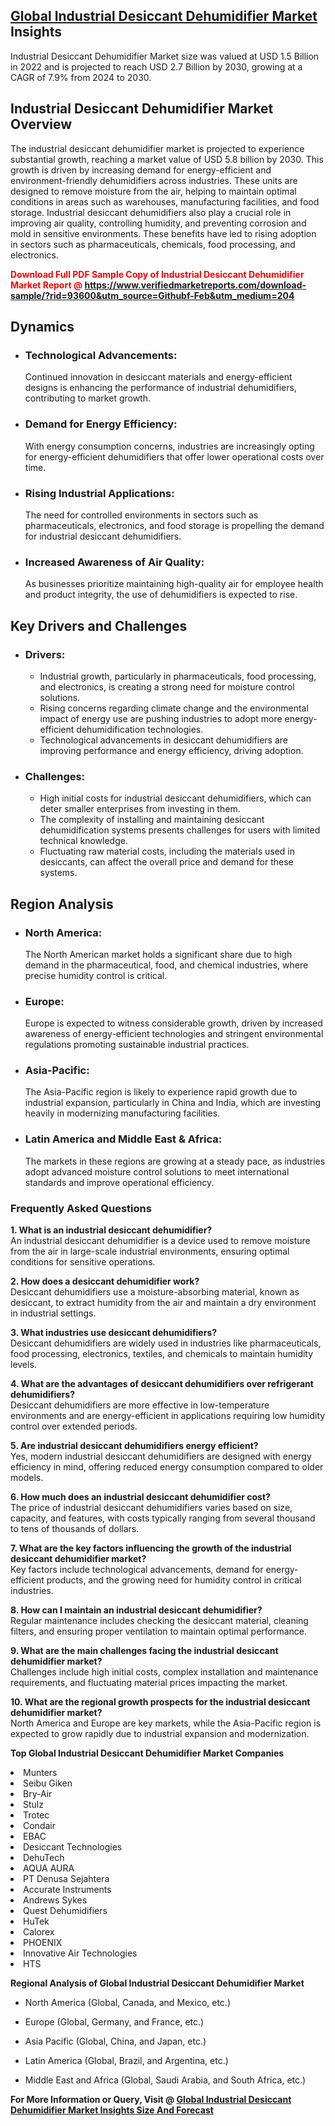 <h2><a href="https://www.verifiedmarketreports.com/download-sample/?rid=93600&amp;utm_source=Githubf&amp;utm_medium=204" target="_blank">Global Industrial Desiccant Dehumidifier Market</a> Insights</h2><p>Industrial Desiccant Dehumidifier Market size was valued at USD 1.5 Billion in 2022 and is projected to reach USD 2.7 Billion by 2030, growing at a CAGR of 7.9% from 2024 to 2030.</p><p> <h2>Industrial Desiccant Dehumidifier Market Overview</h2> <p>The industrial desiccant dehumidifier market is projected to experience substantial growth, reaching a market value of USD 5.8 billion by 2030. This growth is driven by increasing demand for energy-efficient and environment-friendly dehumidifiers across industries. These units are designed to remove moisture from the air, helping to maintain optimal conditions in areas such as warehouses, manufacturing facilities, and food storage. Industrial desiccant dehumidifiers also play a crucial role in improving air quality, controlling humidity, and preventing corrosion and mold in sensitive environments. These benefits have led to rising adoption in sectors such as pharmaceuticals, chemicals, food processing, and electronics. <b><p><span class=""><span style="color: #ff0000;"><strong>Download Full PDF Sample Copy of Industrial Desiccant Dehumidifier Market Report</strong> @ </span><a href="https://www.verifiedmarketreports.com/download-sample/?rid=93600&amp;utm_source=Githubf-Feb&amp;utm_medium=204" target="_blank">https://www.verifiedmarketreports.com/download-sample/?rid=93600&amp;utm_source=Githubf-Feb&amp;utm_medium=204</a></span></p></b></p> <h2>Dynamics</h2> <ul> <li><h3>Technological Advancements:</h3> Continued innovation in desiccant materials and energy-efficient designs is enhancing the performance of industrial dehumidifiers, contributing to market growth.</li> <li><h3>Demand for Energy Efficiency:</h3> With energy consumption concerns, industries are increasingly opting for energy-efficient dehumidifiers that offer lower operational costs over time.</li> <li><h3>Rising Industrial Applications:</h3> The need for controlled environments in sectors such as pharmaceuticals, electronics, and food storage is propelling the demand for industrial desiccant dehumidifiers.</li> <li><h3>Increased Awareness of Air Quality:</h3> As businesses prioritize maintaining high-quality air for employee health and product integrity, the use of dehumidifiers is expected to rise.</li> </ul> <h2>Key Drivers and Challenges</h2> <ul> <li><h3>Drivers:</h3> <ul> <li>Industrial growth, particularly in pharmaceuticals, food processing, and electronics, is creating a strong need for moisture control solutions.</li> <li>Rising concerns regarding climate change and the environmental impact of energy use are pushing industries to adopt more energy-efficient dehumidification technologies.</li> <li>Technological advancements in desiccant dehumidifiers are improving performance and energy efficiency, driving adoption.</li> </ul> </li> <li><h3>Challenges:</h3> <ul> <li>High initial costs for industrial desiccant dehumidifiers, which can deter smaller enterprises from investing in them.</li> <li>The complexity of installing and maintaining desiccant dehumidification systems presents challenges for users with limited technical knowledge.</li> <li>Fluctuating raw material costs, including the materials used in desiccants, can affect the overall price and demand for these systems.</li> </ul> </li> </ul> <h2>Region Analysis</h2> <ul> <li><h3>North America:</h3> The North American market holds a significant share due to high demand in the pharmaceutical, food, and chemical industries, where precise humidity control is critical.</li> <li><h3>Europe:</h3> Europe is expected to witness considerable growth, driven by increased awareness of energy-efficient technologies and stringent environmental regulations promoting sustainable industrial practices.</li> <li><h3>Asia-Pacific:</h3> The Asia-Pacific region is likely to experience rapid growth due to industrial expansion, particularly in China and India, which are investing heavily in modernizing manufacturing facilities.</li> <li><h3>Latin America and Middle East & Africa:</h3> The markets in these regions are growing at a steady pace, as industries adopt advanced moisture control solutions to meet international standards and improve operational efficiency.</li> </ul> <h3>Frequently Asked Questions</h3> <p><b>1. What is an industrial desiccant dehumidifier?</b><br>An industrial desiccant dehumidifier is a device used to remove moisture from the air in large-scale industrial environments, ensuring optimal conditions for sensitive operations.</p> <p><b>2. How does a desiccant dehumidifier work?</b><br>Desiccant dehumidifiers use a moisture-absorbing material, known as desiccant, to extract humidity from the air and maintain a dry environment in industrial settings.</p> <p><b>3. What industries use desiccant dehumidifiers?</b><br>Desiccant dehumidifiers are widely used in industries like pharmaceuticals, food processing, electronics, textiles, and chemicals to maintain humidity levels.</p> <p><b>4. What are the advantages of desiccant dehumidifiers over refrigerant dehumidifiers?</b><br>Desiccant dehumidifiers are more effective in low-temperature environments and are energy-efficient in applications requiring low humidity control over extended periods.</p> <p><b>5. Are industrial desiccant dehumidifiers energy efficient?</b><br>Yes, modern industrial desiccant dehumidifiers are designed with energy efficiency in mind, offering reduced energy consumption compared to older models.</p> <p><b>6. How much does an industrial desiccant dehumidifier cost?</b><br>The price of industrial desiccant dehumidifiers varies based on size, capacity, and features, with costs typically ranging from several thousand to tens of thousands of dollars.</p> <p><b>7. What are the key factors influencing the growth of the industrial desiccant dehumidifier market?</b><br>Key factors include technological advancements, demand for energy-efficient products, and the growing need for humidity control in critical industries.</p> <p><b>8. How can I maintain an industrial desiccant dehumidifier?</b><br>Regular maintenance includes checking the desiccant material, cleaning filters, and ensuring proper ventilation to maintain optimal performance.</p> <p><b>9. What are the main challenges facing the industrial desiccant dehumidifier market?</b><br>Challenges include high initial costs, complex installation and maintenance requirements, and fluctuating material prices impacting the market.</p> <p><b>10. What are the regional growth prospects for the industrial desiccant dehumidifier market?</b><br>North America and Europe are key markets, while the Asia-Pacific region is expected to grow rapidly due to industrial expansion and modernization.</p> </p><p><strong>Top Global Industrial Desiccant Dehumidifier Market Companies</strong></p><div data-test-id=""><p><li>Munters</li><li> Seibu Giken</li><li> Bry-Air</li><li> Stulz</li><li> Trotec</li><li> Condair</li><li> EBAC</li><li> Desiccant Technologies</li><li> DehuTech</li><li> AQUA AURA</li><li> PT Denusa Sejahtera</li><li> Accurate Instruments</li><li> Andrews Sykes</li><li> Quest Dehumidifiers</li><li> HuTek</li><li> Calorex</li><li> PHOENIX</li><li> Innovative Air Technologies</li><li> HTS</li></p><div><strong>Regional Analysis of&nbsp;Global Industrial Desiccant Dehumidifier Market</strong></div><ul><li dir="ltr"><p dir="ltr">North America&nbsp;(Global, Canada, and Mexico, etc.)</p></li><li dir="ltr"><p dir="ltr">Europe (Global, Germany, and France, etc.)</p></li><li dir="ltr"><p dir="ltr">Asia Pacific&nbsp;(Global, China, and Japan, etc.)</p></li><li dir="ltr"><p dir="ltr">Latin America&nbsp;(Global, Brazil, and Argentina, etc.)</p></li><li dir="ltr">Middle East and Africa&nbsp;(Global, Saudi Arabia, and South Africa, etc.)</li></ul><p><strong>For More Information or Query, Visit @&nbsp;</strong><strong><a href="https://www.verifiedmarketreports.com/product/global-industrial-desiccant-dehumidifier-market-growth-2019-2024/?utm_source=Githubf&amp;utm_medium=204" target="_blank">Global Industrial Desiccant Dehumidifier Market Insights Size And Forecast</a></strong></p></div>
